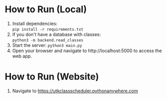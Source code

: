 # How to Run (Local)
1. Install dependencies:  
```pip install -r requirements.txt```
1. If you don't have a database with classes:   
``` python3 -m backend.read_classes ```
1. Start the server:
```python3 main.py```
1. Open your browser and navigate to http://localhost:5000 to access the web app.

# How to Run (Website)
1. Navigate to https://utkclassscheduler.pythonanywhere.com
